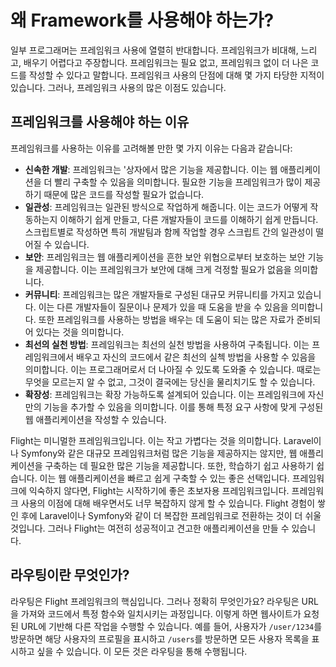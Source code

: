 # 왜 Framework를 사용해야 하는가?

일부 프로그래머는 프레임워크 사용에 열렬히 반대합니다. 프레임워크가 비대해, 느리고, 배우기 어렵다고 주장합니다. 프레임워크는 필요 없고, 프레임워크 없이 더 나은 코드를 작성할 수 있다고 말합니다. 프레임워크 사용의 단점에 대해 몇 가지 타당한 지적이 있습니다. 그러나, 프레임워크 사용의 많은 이점도 있습니다.

## 프레임워크를 사용해야 하는 이유

프레임워크를 사용하는 이유를 고려해볼 만한 몇 가지 이유는 다음과 같습니다:

- **신속한 개발**: 프레임워크는 '상자에서 많은 기능을 제공합니다. 이는 웹 애플리케이션을 더 빨리 구축할 수 있음을 의미합니다. 필요한 기능을 프레임워크가 많이 제공하기 때문에 많은 코드를 작성할 필요가 없습니다.
- **일관성**: 프레임워크는 일관된 방식으로 작업하게 해줍니다. 이는 코드가 어떻게 작동하는지 이해하기 쉽게 만들고, 다른 개발자들이 코드를 이해하기 쉽게 만듭니다. 스크립트별로 작성하면 특히 개발팀과 함께 작업할 경우 스크립트 간의 일관성이 떨어질 수 있습니다.
- **보안**: 프레임워크는 웹 애플리케이션을 흔한 보안 위협으로부터 보호하는 보안 기능을 제공합니다. 이는 프레임워크가 보안에 대해 크게 걱정할 필요가 없음을 의미합니다.
- **커뮤니티**: 프레임워크는 많은 개발자들로 구성된 대규모 커뮤니티를 가지고 있습니다. 이는 다른 개발자들이 질문이나 문제가 있을 때 도움을 받을 수 있음을 의미합니다. 또한 프레임워크를 사용하는 방법을 배우는 데 도움이 되는 많은 자료가 준비되어 있다는 것을 의미합니다.
- **최선의 실천 방법**: 프레임워크는 최선의 실천 방법을 사용하여 구축됩니다. 이는 프레임워크에서 배우고 자신의 코드에서 같은 최선의 실첵 방법을 사용할 수 있음을 의미합니다. 이는 프로그래머로서 더 나아질 수 있도록 도와줄 수 있습니다. 때로는 무엇을 모르는지 알 수 없고, 그것이 결국에는 당신을 물리치기도 할 수 있습니다.
- **확장성**: 프레임워크는 확장 가능하도록 설계되어 있습니다. 이는 프레임워크에 자신만의 기능을 추가할 수 있음을 의미합니다. 이를 통해 특정 요구 사항에 맞게 구성된 웹 애플리케이션을 작성할 수 있습니다.

Flight는 미니멀한 프레임워크입니다. 이는 작고 가볍다는 것을 의미합니다. Laravel이나 Symfony와 같은 대규모 프레임워크처럼 많은 기능을 제공하지는 않지만, 웹 애플리케이션을 구축하는 데 필요한 많은 기능을 제공합니다. 또한, 학습하기 쉽고 사용하기 쉽습니다. 이는 웹 애플리케이션을 빠르고 쉽게 구축할 수 있는 좋은 선택입니다. 프레임워크에 익숙하지 않다면, Flight는 시작하기에 좋은 초보자용 프레임워크입니다. 프레임워크 사용의 이점에 대해 배우면서도 너무 복잡하지 않게 할 수 있습니다. Flight 경험이 쌓인 후에 Laravel이나 Symfony와 같이 더 복잡한 프레임워크로 전환하는 것이 더 쉬울 것입니다. 그러나 Flight는 여전히 성공적이고 견고한 애플리케이션을 만들 수 있습니다.

## 라우팅이란 무엇인가?

라우팅은 Flight 프레임워크의 핵심입니다. 그러나 정확히 무엇인가요? 라우팅은 URL을 가져와 코드에서 특정 함수와 일치시키는 과정입니다. 이렇게 하면 웹사이트가 요청된 URL에 기반해 다른 작업을 수행할 수 있습니다. 예를 들어, 사용자가 `/user/1234`를 방문하면 해당 사용자의 프로필을 표시하고 `/users`를 방문하면 모든 사용자 목록을 표시하고 싶을 수 있습니다. 이 모든 것은 라우팅을 통해 수행됩니다.